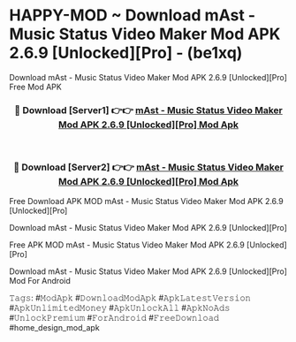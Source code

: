 # HAPPY-MOD ~ Download mAst - Music Status Video Maker Mod APK 2.6.9 [Unlocked][Pro] - (be1xq)
Download mAst - Music Status Video Maker Mod APK 2.6.9 [Unlocked][Pro] Free Mod APK

<div align="center">
<h3>🔴 Download [Server1] 👉👉 <a href="https://apk-comot.site?title=mAst_-_Music_Status_Video_Maker_Mod_APK_2.6.9_[Unlocked][Pro]">mAst - Music Status Video Maker Mod APK 2.6.9 [Unlocked][Pro] Mod Apk</a></h3><br>

<h3>🔴 Download [Server2] 👉👉 <a href="https://apk-comot.site?title=mAst_-_Music_Status_Video_Maker_Mod_APK_2.6.9_[Unlocked][Pro]">mAst - Music Status Video Maker Mod APK 2.6.9 [Unlocked][Pro] Mod Apk</a></h3>
</div>


Free Download APK MOD mAst - Music Status Video Maker Mod APK 2.6.9 [Unlocked][Pro]

Download mAst - Music Status Video Maker Mod APK 2.6.9 [Unlocked][Pro] 

Free APK MOD mAst - Music Status Video Maker Mod APK 2.6.9 [Unlocked][Pro] 

Download mAst - Music Status Video Maker Mod APK 2.6.9 [Unlocked][Pro] Mod For Android

𝚃𝚊𝚐𝚜: #𝙼𝚘𝚍𝙰𝚙𝚔 #𝙳𝚘𝚠𝚗𝚕𝚘𝚊𝚍𝙼𝚘𝚍𝙰𝚙𝚔 #𝙰𝚙𝚔𝙻𝚊𝚝𝚎𝚜𝚝𝚅𝚎𝚛𝚜𝚒𝚘𝚗 #𝙰𝚙𝚔𝚄𝚗𝚕𝚒𝚖𝚒𝚝𝚎𝚍𝙼𝚘𝚗𝚎𝚢 #𝙰𝚙𝚔𝚄𝚗𝚕𝚘𝚌𝚔𝙰𝚕𝚕 #𝙰𝚙𝚔𝙽𝚘𝙰𝚍𝚜 #𝚄𝚗𝚕𝚘𝚌𝚔𝙿𝚛𝚎𝚖𝚒𝚞𝚖 #𝙵𝚘𝚛𝙰𝚗𝚍𝚛𝚘𝚒𝚍 #𝙵𝚛𝚎𝚎𝙳𝚘𝚠𝚗𝚕𝚘𝚊𝚍 #home_design_mod_apk